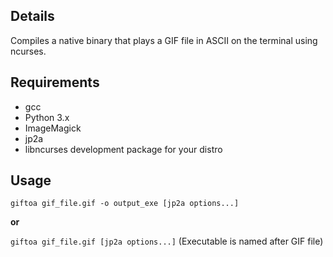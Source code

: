 ## Details

Compiles a native binary that plays a GIF file in ASCII on the terminal using ncurses.


## Requirements

* gcc
* Python 3.x
* ImageMagick
* jp2a
* libncurses development package for your distro


## Usage

`giftoa gif_file.gif -o output_exe [jp2a options...]`

**or**

`giftoa gif_file.gif [jp2a options...]`  (Executable is named after GIF file)
